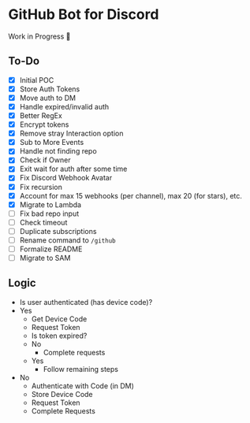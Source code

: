 # GitHub Bot for Discord

Work in Progress 🚧

## To-Do

- [x] Initial POC
- [x] Store Auth Tokens
- [x] Move auth to DM
- [x] Handle expired/invalid auth
- [x] Better RegEx
- [x] Encrypt tokens
- [x] Remove stray Interaction option
- [x] Sub to More Events
- [x] Handle not finding repo
- [x] Check if Owner
- [x] Exit wait for auth after some time
- [x] Fix Discord Webhook Avatar
- [x] Fix recursion
- [x] Account for max 15 webhooks (per channel), max 20 (for stars), etc.
- [x] Migrate to Lambda
- [ ] Fix bad repo input
- [ ] Check timeout
- [ ] Duplicate subscriptions
- [ ] Rename command to `/github`
- [ ] Formalize README
- [ ] Migrate to SAM

## Logic

- Is user authenticated (has device code)?
- Yes
  - Get Device Code
  - Request Token
  - Is token expired?
  - No
    - Complete requests
  - Yes
    - Follow remaining steps
- No
  - Authenticate with Code (in DM)
  - Store Device Code
  - Request Token
  - Complete Requests
